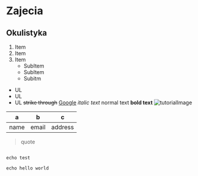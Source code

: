 # Zajecia
## Okulistyka
1. Item
2. Item
3. Item
    * SubItem
    * SubItem
    * Subitm
* UL
* UL
* UL
~~strike through~~
[Google](www.google.com "google homepage")
_italic text_
normal text
**bold text**
![tutorialImage](https://miro.medium.com/max/700/1*GvpK9-2unOPPSuN7E5VlZg.jpeg)

|a|b|c|
|---|---|---|
|name|email|address|
>quote
```pwd

echo test
```
`echo hello world`
